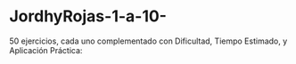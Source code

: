 # JordhyRojas-1-a-10-
50 ejercicios, cada uno complementado con Dificultad, Tiempo Estimado, y Aplicación Práctica:
